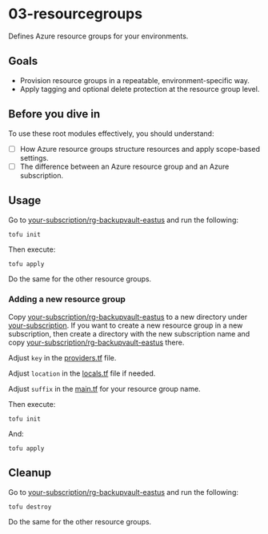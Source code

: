 # 03-resourcegroups

Defines Azure resource groups for your environments.

## Goals

* Provision resource groups in a repeatable, environment-specific way.
* Apply tagging and optional delete protection at the resource group level.

## Before you dive in

To use these root modules effectively, you should understand:

- [ ] How Azure resource groups structure resources and apply scope-based settings.
- [ ] The difference between an Azure resource group and an Azure subscription.

## Usage

Go to [your-subscription/rg-backupvault-eastus](your-subscription/rg-backupvault-eastus) and run the following:

```
tofu init
```

Then execute:

```
tofu apply
```

Do the same for the other resource groups.

### Adding a new resource group

Copy [your-subscription/rg-backupvault-eastus](your-subscription/rg-backupvault-eastus) to a new directory under [your-subscription](your-subscription/). If you want to create a new resource group in a new subscription, then create a directory with the new subscription name and copy [your-subscription/rg-backupvault-eastus](your-subscription/rg-backupvault-eastus) there.

Adjust `key` in the [providers.tf](your-subscription/rg-backupvault-eastus/providers.tf#L6) file.

Adjust `location` in the [locals.tf](your-subscription/rg-backupvault-eastus/locals.tf#L2) file if needed.

Adjust `suffix` in the [main.tf](your-subscription/rg-backupvault-eastus/main.tf#L5) for your resource group name.

Then execute:

```
tofu init
```

And:

```
tofu apply
```

## Cleanup

Go to [your-subscription/rg-backupvault-eastus](your-subscription/rg-backupvault-eastus) and run the following:

```
tofu destroy
```

Do the same for the other resource groups.

